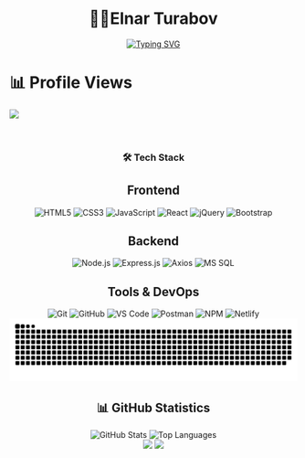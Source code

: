 <div align="center">  
  
# 👨‍💻Elnar Turabov
[![Typing SVG](https://readme-typing-svg.herokuapp.com?font=Fira+Code&weight=700&size=32&duration=3000&pause=1000&color=FFD700&center=true&vCenter=true&random=false&width=800&lines=%F0%9F%9A%80+Full+Stack+Developer;%F0%9F%92%BB+Code+Creator+%26+Problem+Solver;%E2%9C%A8+Building+Dreams+into+Reality;%F0%9F%94%A5+Always+Learning+%26+Growing)](https://git.io/typing-svg)
<div/>

<div align="left">

# 📊 Profile Views 
![](https://komarev.com/ghpvc/?username=elnarturabov&color=3b82f6&style=for-the-badge&label=Profile+Views)
</div>

<div>
<img loading="lazy" "  src="https://github.com/elnarturabov/elnarturabov/blob/main/TNCR-graphics-KB-2.gif" class="attachment-large size-large wp-image-69517" alt="">
</div>

  

### 🛠️ Tech Stack

## Frontend
<img src="https://cdn.jsdelivr.net/gh/devicons/devicon/icons/html5/html5-original.svg" width="60" height="60" alt="HTML5"/> <img src="https://cdn.jsdelivr.net/gh/devicons/devicon/icons/css3/css3-original.svg" width="60" height="60" alt="CSS3"/> <img src="https://cdn.jsdelivr.net/gh/devicons/devicon/icons/javascript/javascript-original.svg" width="60" height="60" alt="JavaScript"/> <img src="https://cdn.jsdelivr.net/gh/devicons/devicon/icons/react/react-original.svg" width="60" height="60" alt="React"/> <img src="https://cdn.jsdelivr.net/gh/devicons/devicon/icons/jquery/jquery-original.svg" width="60" height="60" alt="jQuery"/> <img src="https://cdn.jsdelivr.net/gh/devicons/devicon/icons/bootstrap/bootstrap-original.svg" width="60" height="60" alt="Bootstrap"/>

## Backend
<img src="https://cdn.jsdelivr.net/gh/devicons/devicon/icons/nodejs/nodejs-original.svg" width="60" height="60" alt="Node.js"/> <img src="https://cdn.jsdelivr.net/gh/devicons/devicon/icons/express/express-original.svg" width="60" height="60" alt="Express.js"/> <img src="https://cdn.jsdelivr.net/gh/devicons/devicon/icons/axios/axios-plain.svg" width="60" height="60" alt="Axios"/> <img src="https://cdn.jsdelivr.net/gh/devicons/devicon/icons/microsoftsqlserver/microsoftsqlserver-plain.svg" width="60" height="60" alt="MS SQL"/>

## Tools & DevOps
<img src="https://cdn.jsdelivr.net/gh/devicons/devicon/icons/git/git-original.svg" width="60" height="60" alt="Git"/> 
<img src="https://skillicons.dev/icons?i=github&theme=light" width="60" height="60" alt="GitHub"/>
<img src="https://cdn.jsdelivr.net/gh/devicons/devicon/icons/vscode/vscode-original.svg" width="60" height="60" alt="VS Code"/> <img src="https://cdn.jsdelivr.net/gh/devicons/devicon/icons/postman/postman-original.svg" width="60" height="60" alt="Postman"/> <img src="https://cdn.jsdelivr.net/gh/devicons/devicon/icons/npm/npm-original-wordmark.svg" width="60" height="60" alt="NPM"/> <img src="https://cdn.jsdelivr.net/gh/devicons/devicon/icons/netlify/netlify-original.svg" width="60" height="60" alt="Netlify"/> 


<img src="https://raw.githubusercontent.com/Platane/snk/output/github-contribution-grid-snake-dark.svg" alt="Snake animation" />

## 📊 GitHub Statistics

<div align="center">
  
  <img width="49%" height="195px" src="https://github-readme-stats.vercel.app/api?username=elnarturabov&show_icons=true&theme=tokyonight&hide_border=true&bg_color=0D1117&include_all_commits=true&count_private=true&rank_icon=github&title_color=58A6FF&text_color=C9D1D9&icon_color=58A6FF&custom_title=GitHub%20Statistics" alt="GitHub Stats"/>
  
  <img width="49%" height="195px" src="https://github-readme-stats.vercel.app/api/top-langs/?username=elnarturabov&layout=compact&theme=tokyonight&hide_border=true&bg_color=0D1117&langs_count=6&hide=html,css&title_color=58A6FF&text_color=C9D1D9&custom_title=Most%20Used%20Languages" alt="Top Languages"/>
  
</div>



<div align="center">

<img src="https://capsule-render.vercel.app/api?type=waving&color=gradient&customColorList=12,20,24,30&height=150&section=footer&text=Keep%20Coding!%20%F0%9F%92%AA&fontSize=40&fontColor=FFD700&animation=twinkling&fontAlignY=65"/>

<img src="https://capsule-render.vercel.app/api?type=rect&color=timeGradient&height=2"/>

